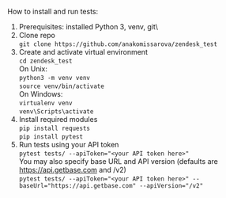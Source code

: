 How to install and run tests:
1. Prerequisites: installed Python 3, venv, git\
2. Clone repo\
`git clone https://github.com/anakomissarova/zendesk_test`
3. Create and activate virtual environment\
`cd zendesk_test`\
On Unix:\
`python3 -m venv venv`\
`source venv/bin/activate`\
On Windows:\
`virtualenv venv`\
`venv\Scripts\activate`
4. Install required modules\
`pip install requests`\
`pip install pytest`
5. Run tests using your API token\
`pytest tests/ --apiToken="<your API token here>"`\
You may also specify base URL and API version (defaults are https://api.getbase.com and /v2)\
`pytest tests/ --apiToken="<your API token here>" --baseUrl="https://api.getbase.com" --apiVersion="/v2"`
